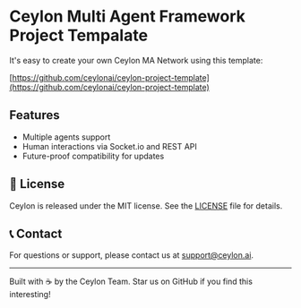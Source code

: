 # Ceylon Multi Agent Framework Project Tempalate

It's easy to create your own Ceylon MA Network using this template:

[https://github.com/ceylonai/ceylon-project-template](https://github.com/ceylonai/ceylon-project-template)

## Features

- Multiple agents support
- Human interactions via Socket.io and REST API
- Future-proof compatibility for updates


## 📄 License

Ceylon is released under the MIT license. See the [LICENSE](LICENSE) file for details.

## 📞 Contact

For questions or support, please contact us at [support@ceylon.ai](mailto:support@ceylon.ai).

---

Built with ☕ by the Ceylon Team. Star us on GitHub if you find this interesting!